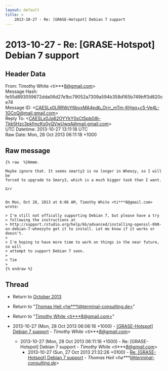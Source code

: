 ```yaml
---
layout: default
title: >
    2013-10-27 - Re: [GRASE-Hotspot] Debian 7 support
---
```


# 2013-10-27 - Re: [GRASE-Hotspot] Debian 7 support

## Header Data

From: Timothy White \<ti***8@gmail.com\><br>
Message Hash: fe55d893059672dda06d27e1bc79052a7309a594b358d165b749bff3d820ce74<br>
Message ID: \<CAESLx0LRRWcY6byxMA4pdb_Orrr_mTm-KHgq+c5-Ve4L-1GCoQ@mail.gmail.com\><br>
Reply To: \<CAESLx0Jq62OYYkY0sCt5pbG8j-Tkb5Hzc3pkfmcKs0yQVwUwqA@mail.gmail.com\><br>
UTC Datetime: 2013-10-27 13:11:18 UTC<br>
Raw Date: Mon, 28 Oct 2013 06:11:18 +1000<br>

## Raw message

```
{% raw  %}Hmmm.

Maybe ignore that. It seems smarty2 is no longer in Wheezy, so I will be
forced to upgrade to Smary3, which is a much bigger task than I want.

Grr


On Mon, Oct 28, 2013 at 6:06 AM, Timothy White <ti***8@gmail.com> wrote:

> I'm still not offically supporting Debian 7, but please have a try
> following the instructions at
> http://support.rstudio.org/help/kb/advanced/installing-openssl-098-on-debian-7-wheezyto get it to install. Let me know if it works or doesn't.
>
> I'm hoping to have more time to work on things in the near future, so will
> attempt to support Debian 7 soon.
>
> Tim
>
{% endraw %}
```

## Thread

+ Return to [October 2013](/archive/2013/10)

+ Return to "[Thomas Heil <he***l<span>@</span>terminal-consulting.de>](/authors/he___l_at_terminalconsulting_de)"
+ Return to "[Timothy White <ti***8<span>@</span>gmail.com>](/authors/ti___8_at_gmail_com)"

+ 2013-10-27 (Mon, 28 Oct 2013 06:06:16 +1000) - [[GRASE-Hotspot] Debian 7 support](/archive/2013/10/30809d6fe6df555c4433dc29be6361b5daef8509311bd1cc838ec1e4784b2fc7) - _Timothy White \<ti***8@gmail.com\>_
  + 2013-10-27 (Mon, 28 Oct 2013 06:11:18 +1000) - Re: [GRASE-Hotspot] Debian 7 support - _Timothy White \<ti***8@gmail.com\>_
    + 2013-10-27 (Sun, 27 Oct 2013 21:32:26 +0100) - [Re: [GRASE-Hotspot] Debian 7 support](/archive/2013/10/9b0bc93b03caf0c5c1abcb9862a1db69d44c307aa21b4d8d5401d3fc1f1aa2c8) - _Thomas Heil \<he***l@terminal-consulting.de\>_

